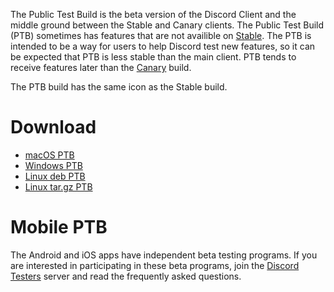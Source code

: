 <!-- TITLE:Discord Public Test Build -->

The Public Test Build is the beta version of the Discord Client and the middle ground between the Stable and Canary clients. The Public Test Build (PTB) sometimes has features that are not availible on [Stable](https://discordia.me/stable). The PTB is intended to be a way for users to help Discord test new features, so it can be expected that PTB is less stable than the main client. PTB tends to receive features later than the [Canary](https://discordia.me/canary) build.

The PTB build has the same icon as the Stable build.
# Download
* [macOS PTB](https://discordapp.com/api/download/ptb?platform=osx)
* [Windows PTB](https://discordapp.com/api/download/ptb?platform=win)
* [Linux deb PTB](https://discordapp.com/api/download/ptb?platform=linux&format=deb)
* [Linux tar.gz PTB](https://discordapp.com/api/download/ptb?platform=linux&format=tar.gz)

# Mobile PTB
The Android and iOS apps have independent beta testing programs. If you are interested in participating in these beta programs, join the [Discord Testers](http://discord.gg/discord-testers) server and read the frequently asked questions.